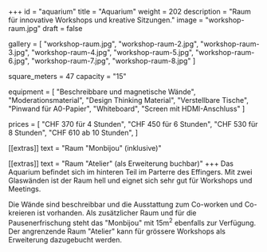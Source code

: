 +++
id = "aquarium"
title = "Aquarium"
weight = 202
description = "Raum für innovative Workshops und kreative Sitzungen."
image = "workshop-raum.jpg"
draft = false

gallery = [
  "workshop-raum.jpg",
  "workshop-raum-2.jpg",
  "workshop-raum-3.jpg",
  "workshop-raum-4.jpg",
  "workshop-raum-5.jpg",
  "workshop-raum-6.jpg",
  "workshop-raum-7.jpg",
  "workshop-raum-8.jpg"
]

square_meters = 47
capacity = "15"

equipment = [
  "Beschreibbare und magnetische Wände",
  "Moderationsmaterial",
  "Design Thinking Material",
  "Verstellbare Tische",
  "Pinwand für A0-Papier",
  "Whiteboard",
  "Screen mit HDMI-Anschluss"
]

prices = [
  "CHF 370 für 4 Stunden",
  "CHF 450 für 6 Stunden",
  "CHF 530 für 8 Stunden",
  "CHF 610 ab 10 Stunden",
]

[[extras]]
text = "Raum \"Monbijou\" (inklusive)"

[[extras]]
text = "Raum \"Atelier\" (als Erweiterung buchbar)"
+++
Das Aquarium befindet sich im hinteren Teil im Parterre des Effingers. Mit zwei Glaswänden ist der Raum hell und eignet sich sehr gut für Workshops und Meetings.

Die Wände sind beschreibbar und die Ausstattung zum Co-worken und Co-kreieren ist vorhanden. Als zusätzlicher Raum und für die Pausenerfrischung steht das "Monbijou" mit 15m<sup>2</sup> ebenfalls zur Verfügung. Der angrenzende Raum "Atelier" kann für grössere Workshops als Erweiterung dazugebucht werden.